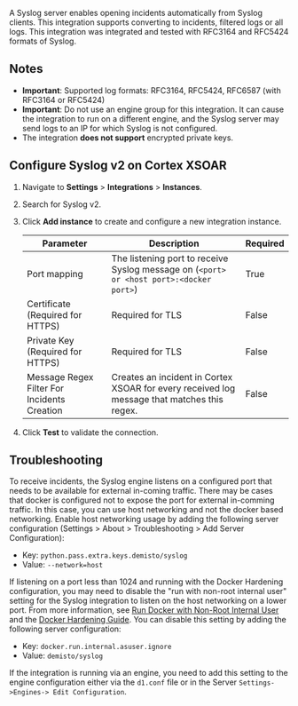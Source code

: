 A Syslog server enables opening incidents automatically from Syslog clients. This integration supports converting to incidents, filtered logs or all logs.
This integration was integrated and tested with RFC3164 and RFC5424 formats of Syslog.
## Notes
- **Important**: Supported log formats: RFC3164, RFC5424, RFC6587 (with RFC3164 or RFC5424)
- **Important**: Do not use an engine group for this integration. It can cause the integration to run on a different engine, and the Syslog server may send logs to an IP for which Syslog is not configured.
- The integration **does not support** encrypted private keys.
## Configure Syslog v2 on Cortex XSOAR

1. Navigate to **Settings** > **Integrations** > **Instances**.
2. Search for Syslog v2.
3. Click **Add instance** to create and configure a new integration instance.

    | **Parameter** | **Description** | **Required** |
    | --- | --- | --- |
    | Port mapping | The listening port to receive Syslog message on (`<port> or <host port>:<docker port>`) | True |
    | Certificate (Required for HTTPS) | Required for TLS | False |
    | Private Key (Required for HTTPS) | Required for TLS | False |
    | Message Regex Filter For Incidents Creation | Creates an incident in Cortex XSOAR for every received log message that matches this regex. | False |

4. Click **Test** to validate the connection.

## Troubleshooting
To receive incidents, the Syslog engine listens on a configured port that needs to be available for external in-coming traffic. There may be cases that docker is configured not to expose the port for external in-comming traffic. In this case, you can use host networking and not the docker based networking. Enable host networking usage by adding the following server configuration (Settings > About > Troubleshooting > Add Server Configuration):
* Key: `python.pass.extra.keys.demisto/syslog`
* Value: `--network=host`

If listening on a port less than 1024 and running with the Docker Hardening configuration, you may need to disable the "run with non-root internal user" setting for the Syslog integration to listen on the host networking on a lower port. From more information, see [Run Docker with Non-Root Internal User](https://docs.paloaltonetworks.com/cortex/cortex-xsoar/6-8/cortex-xsoar-admin/docker/docker-hardening-guide/run-docker-with-non-root-internal-users) and the [Docker Hardening Guide](https://docs.paloaltonetworks.com/cortex/cortex-xsoar/6-8/cortex-xsoar-admin/docker/docker-hardening-guide.html). You can disable this setting by adding the following server configuration:
* Key: `docker.run.internal.asuser.ignore`
* Value: `demisto/syslog`

If the integration is running via an engine, you need to add this setting to the engine configuration either via the `d1.conf` file or in the Server `Settings->Engines-> Edit Configuration`.
